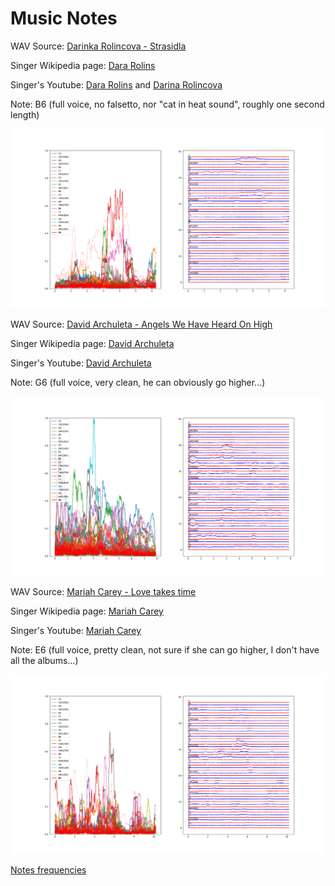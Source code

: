 # Music Notes

WAV Source: [Darinka Rolincova - Strasidla](https://youtu.be/G0r06nbJoQ8?si=8l0269eAmpx9y7QM&t=49)

Singer Wikipedia page: [Dara Rolins](https://en.wikipedia.org/wiki/Dara_Rolins)

Singer's Youtube: [Dara Rolins](https://www.youtube.com/channel/UCMKV1A4A7p090CREb5NVbug) and [Darina Rolincova](https://www.youtube.com/@darinarolincova7719)

Note: B6 (full voice, no falsetto, nor "cat in heat sound", roughly one second length) 

![spectrum](darinkab6.png)

WAV Source: [David Archuleta - Angels We Have Heard On High](https://youtu.be/VFh-UtMzpi0?si=0bXwt203csPaKHIn&t=111)

Singer Wikipedia page: [David Archuleta](https://en.wikipedia.org/wiki/David_Archuleta)

Singer's Youtube: [David Archuleta](https://www.youtube.com/channel/UC75d1FNP1qR0lCY1usRKQEw)

Note: G6 (full voice, very clean, he can obviously go higher...)

![spectrum](archieg6.png)

WAV Source: [Mariah Carey - Love takes time](https://www.youtube.com/watch?v=FkDpwF6-QiA)

Singer Wikipedia page: [Mariah Carey](https://en.wikipedia.org/wiki/Mariah_Carey)

Singer's Youtube: [Mariah Carey](https://www.youtube.com/channel/UCurpiDXSkcUbgdMwHNZkrCg)

Note: E6 (full voice, pretty clean, not sure if she can go higher, I don't have all the albums...)

![spectrum](mariahe6.png)


[Notes frequencies](https://homes.luddy.indiana.edu/donbyrd/Teach/MusicalPitchesTable.htm)
